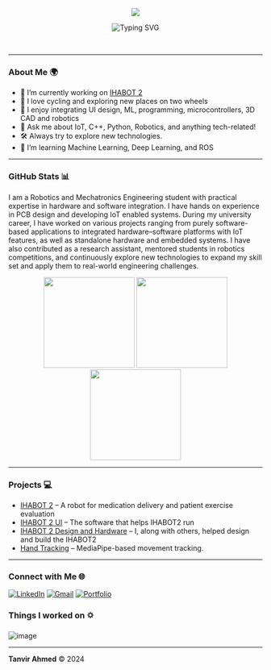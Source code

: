 <p align="center">
  <img src="https://capsule-render.vercel.app/api?type=waving&height=300&color=gradient&text=HI%20THERE!&fontAlign=50&animation=twinkling&fontColor=000000&textBg=false&desc=I%20am%20Tanvir%20Ahmed&descSize=51&descAlignY=42&fontAlignY=24&section=header&reversal=false">
</p>

<p align="center">
  <img src="https://readme-typing-svg.demolab.com?font=Workbench&size=40&duration=800&pause=1500&center=true&vCenter=true&multiline=true&random=false&width=1000&height=150&lines=I'm+just+another+human+exploring+the+Earth.;Welcome+to+my+GitHub!" alt="Typing SVG" />
</p>

<br>

---

### About Me 🌍


- 🔭 I’m currently working on [IHABOT 2](#)
- 🚴 I love cycling and exploring new places on two wheels
- 🤖 I enjoy integrating UI design, ML, programming, microcontrollers, 3D CAD and robotics
- 💬 Ask me about IoT, C++, Python, Robotics, and anything tech-related!
- 🛠️ Always try to explore new technologies.
- 🌱 I’m learning Machine Learning, Deep Learning, and ROS

---

### GitHub Stats 📊
 I am a Robotics and Mechatronics Engineering student with practical expertise in hardware and software integration. I have hands on experience in PCB design and developing IoT enabled systems. During my university career, I have worked on various projects ranging from purely software-based applications to integrated hardware–software platforms with IoT features, as well as standalone hardware and embedded systems. I have also contributed as a research assistant, mentored students in robotics competitions, and continuously explore new technologies to expand my skill set and apply them to real-world engineering challenges.
 <br>
<p align="center">
  <img height="180em" src="https://github-readme-stats.vercel.app/api?username=tanvir-a0&theme=dark&show_icons=true&hide_border=true&count_private=true" />
  <img height="180em" src="https://github-readme-streak-stats.herokuapp.com/?user=tanvir-a0&theme=dark&hide_border=true" />
  <img height="180em" src="https://github-readme-stats.vercel.app/api/top-langs/?username=tanvir-a0&theme=dark&show_icons=true&hide_border=true&layout=compact" />
</p>


---

### Projects 💻

- [IHABOT 2](#) – A robot for medication delivery and patient exercise evaluation
- [IHABOT 2 UI](#) – The software that helps IHABOT2 run
- [IHABOT 2 Design and Hardware](#) – I, along with others, helped design and build the IHABOT2
- [Hand Tracking](#) – MediaPipe-based movement tracking.

---

### Connect with Me 🌐

[![LinkedIn](https://img.shields.io/badge/LinkedIn-Tanvir_Ahmed-blue?style=flat-square&logo=linkedin)](https://www.linkedin.com/in/tanvir-ahmed-67b5a8199/)
[![Gmail](https://img.shields.io/badge/Email-tanvir@gmail.com-red?style=flat-square&logo=gmail)](mailto:t.a.prova@gmail.com)
[![Portfolio](https://img.shields.io/badge/Portfolio-Explore-ff69b4?style=flat-square&logo=gitbook)](#)

### Things I worked on 🌣


![image](https://github.com/user-attachments/assets/c65d0ba5-87fa-44bb-b684-7b9895c42950)


---

**Tanvir Ahmed** © 2024
